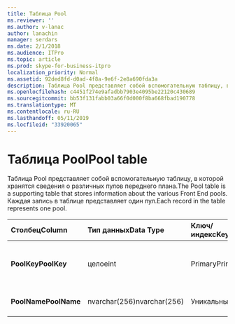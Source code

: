 ```yaml
---
title: Таблица Pool
ms.reviewer: ''
ms.author: v-lanac
author: lanachin
manager: serdars
ms.date: 2/1/2018
ms.audience: ITPro
ms.topic: article
ms.prod: skype-for-business-itpro
localization_priority: Normal
ms.assetid: 92ded8fd-d0ad-4f8a-9e6f-2e8a690fda3a
description: Таблица Pool представляет собой вспомогательную таблицу, в которой хранятся сведения о различных пулов переднего плана. Каждая запись в таблице представляет один пул.
ms.openlocfilehash: c4451f274e9afadbb7903e4095be22120c430689
ms.sourcegitcommit: bb53f131fabb03a66f0d000f8ba668fbad190778
ms.translationtype: MT
ms.contentlocale: ru-RU
ms.lasthandoff: 05/11/2019
ms.locfileid: "33920065"
---
```

# <a name="pool-table"></a><span data-ttu-id="a0304-104">Таблица Pool</span><span class="sxs-lookup"><span data-stu-id="a0304-104">Pool table</span></span>
 
<span data-ttu-id="a0304-105">Таблица Pool представляет собой вспомогательную таблицу, в которой хранятся сведения о различных пулов переднего плана.</span><span class="sxs-lookup"><span data-stu-id="a0304-105">The Pool table is a supporting table that stores information about the various Front End pools.</span></span> <span data-ttu-id="a0304-106">Каждая запись в таблице представляет один пул.</span><span class="sxs-lookup"><span data-stu-id="a0304-106">Each record in the table represents one pool.</span></span>
  
|<span data-ttu-id="a0304-107">**Столбец**</span><span class="sxs-lookup"><span data-stu-id="a0304-107">**Column**</span></span>|<span data-ttu-id="a0304-108">**Тип данных**</span><span class="sxs-lookup"><span data-stu-id="a0304-108">**Data Type**</span></span>|<span data-ttu-id="a0304-109">**Ключ/индекс**</span><span class="sxs-lookup"><span data-stu-id="a0304-109">**Key/Index**</span></span>|<span data-ttu-id="a0304-110">**Сведения**</span><span class="sxs-lookup"><span data-stu-id="a0304-110">**Details**</span></span>|
|:-----|:-----|:-----|:-----|
|<span data-ttu-id="a0304-111">**PoolKey**</span><span class="sxs-lookup"><span data-stu-id="a0304-111">**PoolKey**</span></span> <br/> |<span data-ttu-id="a0304-112">целое</span><span class="sxs-lookup"><span data-stu-id="a0304-112">int</span></span>  <br/> |<span data-ttu-id="a0304-113">Primary</span><span class="sxs-lookup"><span data-stu-id="a0304-113">Primary</span></span>  <br/> |<span data-ttu-id="a0304-114">Уникальный номер, идентифицирующий этот пул.</span><span class="sxs-lookup"><span data-stu-id="a0304-114">Unique number identifying this pool.</span></span>  <br/> |
|<span data-ttu-id="a0304-115">**PoolName**</span><span class="sxs-lookup"><span data-stu-id="a0304-115">**PoolName**</span></span> <br/> |<span data-ttu-id="a0304-116">nvarchar(256)</span><span class="sxs-lookup"><span data-stu-id="a0304-116">nvarchar(256)</span></span>  <br/> |<span data-ttu-id="a0304-117">Уникальный</span><span class="sxs-lookup"><span data-stu-id="a0304-117">Unique</span></span>  <br/> |<span data-ttu-id="a0304-118">Полное доменное имя пула.</span><span class="sxs-lookup"><span data-stu-id="a0304-118">Pool FQDN.</span></span>  <br/> |
   

